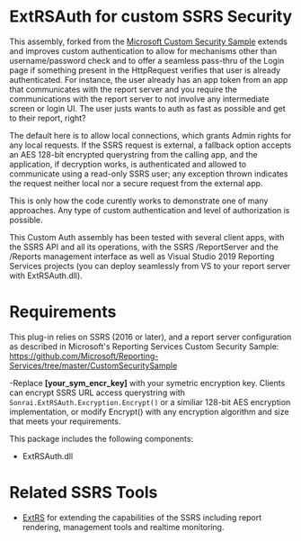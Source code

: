 # ExtRSAuth for custom SSRS Security
This assembly, forked from the [Microsoft Custom Security Sample](https://github.com/Microsoft/Reporting-Services/tree/master/CustomSecuritySample) extends and improves custom authentication to allow for mechanisms other than username/password check and to offer a seamless pass-thru of the Login page if something present in the HttpRequest verifies that user is already authenticated. For instance, the user already has an app token from an app that communicates with the report server and you require the communications with the report server to not involve any intermediate screen or login UI. The user justs wants to auth as fast as possible and get to their report, right?

The default here is to allow local connections, which grants Admin rights for any local requests. If the SSRS request is external, a fallback option accepts an AES 128-bit encrypted querystring from the calling app, and the application, if decryption works, is authenticated and allowed to communicate using a read-only SSRS user; any exception thrown indicates the request neither local nor a secure request from the external app.

This is only how the code curently works to demonstrate one of many approaches. Any type of custom authentication and level of authorization is possible.

This Custom Auth assembly has been tested with several client apps, with the SSRS API and all its operations, with the SSRS /ReportServer and the /Reports management interface as well as Visual Studio 2019 Reporting Services projects (you can deploy seamlessly from VS to your report server with ExtRSAuth.dll).

# Requirements
This plug-in relies on SSRS (2016 or later), and a report server configuration as described in Microsoft's Reporting Services Custom Security Sample: https://github.com/Microsoft/Reporting-Services/tree/master/CustomSecuritySample

-Replace **[your_sym_encr_key]** with your symetric encryption key. Clients can encrypt SSRS URL access querystring with `Sonrai.ExtRSAuth.Excryption.Encrypt()` or a similiar 128-bit AES encryption implementation, or modify Encrypt() with any encryption algorithm and size that meets your requirements.

This package includes the following components:
- ExtRSAuth.dll

# Related SSRS Tools
- [ExtRS](https://github.com/sonrai-LLC/ExtRS) for extending the capabilities of the SSRS including report rendering, management tools and realtime monitoring.
